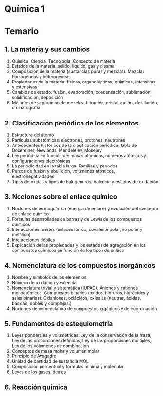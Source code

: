 # Química 1

# Temario

## 1. La materia y sus cambios

1. Química, Ciencia, Tecnología. Concepto de materia
2. Estados de la materia: sólido, líquido, gas y plasma
3. Composición de la materia (sustancias puras y mezclas). Mezclas homogéneas y heterogéneas
4. Propiedades de la materia: físicas, organolépticas, químicas, intensivas y extensivas
5. Cambios de estado: fusión, evaporación, condensación, sublimación, solidificación, deposición
6. Métodos de separación de mezclas: filtración, cristalización, destilación, cromatografía

## 2. Clasificación periódica de los elementos

1. Estructura del átomo
2. Partículas subatómicas: electrones, protones, neutrones
3. Antecedentes históricos de la clasificación periódica: tabla de Döbereiner, Newlands, Mendeleiev, Moseley
4. Ley periódica en función de: masas atómicas, números atómicos y configuraciones electrónicas
5. La periodicidad en la tabla larga. Familias y períodos
6. Puntos de fusión y ebullición, volúmenes atómicos, electronegatividades
7. Tipos de óxidos y tipos de halogenuros. Valencia y estados de oxidación

## 3. Nociones sobre el enlace químico

1. Nociones de termoquímica (energía de enlace) y evolución del concepto de enlace químico
2. Fórmulas desarrolladas de barras y de Lewis de los compuestos químicos
3. Interacciones fuertes (enlaces iónico, covalente polar, no polar y metálico)
4. Interacciones débiles
5. Explicación de las propiedades y los estados de agregación en los compuestos químicos en función de los tipos de enlace

## 4. Nomenclatura de los compuestos inorgánicos

1. Nombre y símbolos de los elementos
2. Número de oxidación y valencia
3. Nomenclatura trivial y sistemática (IUPAC). Aniones y cationes monoatómicos. Compuestos binarios (óxidos, hidruros, hidrácidos y sales binarias). Oxianiones, oxiácidos, oxisales (neutras, ácidas, básicas, dobles y complejas.)
4. Nociones de nomenclatura de compuestos orgánicos y de coordinación

## 5. Fundamentos de estequiometría

1. Leyes ponderales y volumétricas: Ley de la conservación de la masa, Ley de las proporciones definidas, Ley de las proporciones múltiples, Ley de los volúmenes de combinación
2. Conceptos de masa molar y volumen molar
3. Principio de Avogadro
4. Unidad de cantidad de sustancia MOL
5. Composición porcentual y fórmulas mínima y molecular
6. Leyes de los gases ideales

## 6. Reacción química